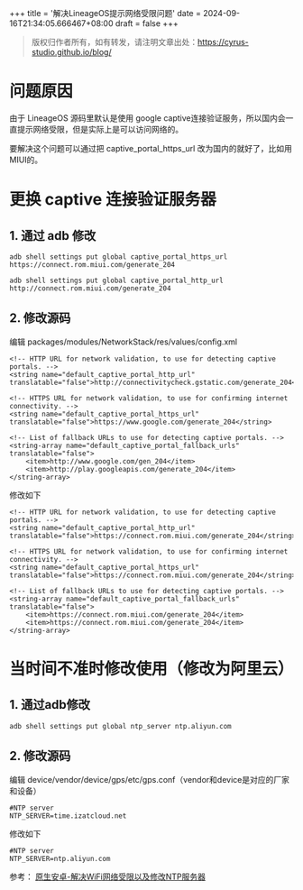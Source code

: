 +++
title = '解决LineageOS提示网络受限问题'
date = 2024-09-16T21:34:05.666467+08:00
draft = false
+++

> 版权归作者所有，如有转发，请注明文章出处：<https://cyrus-studio.github.io/blog/>

# __问题原因__


由于 LineageOS 源码里默认是使用 google captive连接验证服务，所以国内会一直提示网络受限，但是实际上是可以访问网络的。

要解决这个问题可以通过把 captive_portal_https_url 改为国内的就好了，比如用MIUI的。

# __更换 captive 连接验证服务器__


## __1\. 通过 adb 修改__


```
adb shell settings put global captive_portal_https_url https://connect.rom.miui.com/generate_204

adb shell settings put global captive_portal_http_url http://connect.rom.miui.com/generate_204
```

## __2\. 修改源码__


编辑 packages/modules/NetworkStack/res/values/config.xml
```
<!-- HTTP URL for network validation, to use for detecting captive portals. -->
<string name="default_captive_portal_http_url" translatable="false">http://connectivitycheck.gstatic.com/generate_204</string>

<!-- HTTPS URL for network validation, to use for confirming internet connectivity. -->
<string name="default_captive_portal_https_url" translatable="false">https://www.google.com/generate_204</string>

<!-- List of fallback URLs to use for detecting captive portals. -->
<string-array name="default_captive_portal_fallback_urls" translatable="false">
    <item>http://www.google.com/gen_204</item>
    <item>http://play.googleapis.com/generate_204</item>
</string-array>
```
修改如下
```
<!-- HTTP URL for network validation, to use for detecting captive portals. -->
<string name="default_captive_portal_http_url" translatable="false">https://connect.rom.miui.com/generate_204</string>

<!-- HTTPS URL for network validation, to use for confirming internet connectivity. -->
<string name="default_captive_portal_https_url" translatable="false">https://connect.rom.miui.com/generate_204</string>

<!-- List of fallback URLs to use for detecting captive portals. -->
<string-array name="default_captive_portal_fallback_urls" translatable="false">
    <item>https://connect.rom.miui.com/generate_204</item>
    <item>https://connect.rom.miui.com/generate_204</item>
</string-array>
```

# __当时间不准时修改使用（修改为阿里云）__


## __1\. 通过adb修改__


```
adb shell settings put global ntp_server ntp.aliyun.com
```

## __2\. 修改源码__


编辑 device/vendor/device/gps/etc/gps.conf（vendor和device是对应的厂家和设备）
```
#NTP server
NTP_SERVER=time.izatcloud.net
```
修改如下
```
#NTP server
NTP_SERVER=ntp.aliyun.com
```

参考：
[原生安卓-解决WiFi网络受限以及修改NTP服务器](https://www.jeeinn.com/2024/03/2336/comment-page-1/)


               

